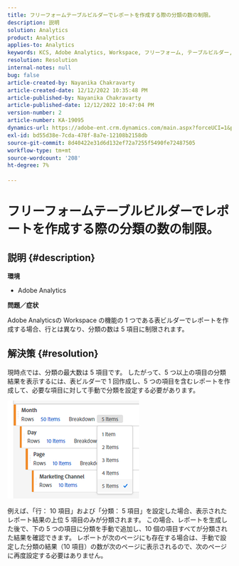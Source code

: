 ```yaml
---
title: フリーフォームテーブルビルダーでレポートを作成する際の分類の数の制限。
description: 説明
solution: Analytics
product: Analytics
applies-to: Analytics
keywords: KCS, Adobe Analytics, Workspace, フリーフォーム, テーブルビルダー, 制限
resolution: Resolution
internal-notes: null
bug: false
article-created-by: Nayanika Chakravarty
article-created-date: 12/12/2022 10:35:48 PM
article-published-by: Nayanika Chakravarty
article-published-date: 12/12/2022 10:47:04 PM
version-number: 2
article-number: KA-19095
dynamics-url: https://adobe-ent.crm.dynamics.com/main.aspx?forceUCI=1&pagetype=entityrecord&etn=knowledgearticle&id=4315ac52-6d7a-ed11-81ac-6045bd006b25
exl-id: bd55d38e-7cda-478f-8a7e-12108b2158db
source-git-commit: 8d40422e31d6d132ef72a7255f5490fe72487505
workflow-type: tm+mt
source-wordcount: '208'
ht-degree: 7%

---
```


# フリーフォームテーブルビルダーでレポートを作成する際の分類の数の制限。

## 説明 {#description}


<b>環境</b>

- Adobe Analytics

<b>問題／症状</b>

Adobe Analyticsの Workspace の機能の 1 つである表ビルダーでレポートを作成する場合、行とは異なり、分類の数は 5 項目に制限されます。


## 解決策 {#resolution}


現時点では、分類の最大数は 5 項目です。 したがって、5 つ以上の項目の分類結果を表示するには、表ビルダーで 1 回作成し、5 つの項目を含むレポートを作成して、必要な項目に対して手動で分類を設定する必要があります。

![](assets/936a2ca2-6ab5-ec11-983f-000d3a5d0e57.png)

例えば、「行： 10 項目」および「分類： 5 項目」を設定した場合、表示されたレポート結果の上位 5 項目のみが分類されます。 この場合、レポートを生成した後で、下の 5 つの項目に分類を手動で追加し、10 個の項目すべてが分類された結果を確認できます。 レポートが次のページにも存在する場合は、手動で設定した分類の結果（10 項目）の数が次のページに表示されるので、次のページに再度設定する必要はありません。
